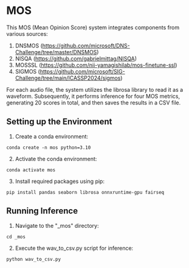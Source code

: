 # MOS
This MOS (Mean Opinion Score) system integrates components from various sources:
1. DNSMOS (https://github.com/microsoft/DNS-Challenge/tree/master/DNSMOS)
2. NISQA (https://github.com/gabrielmittag/NISQA)
3. MOSSSL (https://github.com/nii-yamagishilab/mos-finetune-ssl)
4. SIGMOS (https://github.com/microsoft/SIG-Challenge/tree/main/ICASSP2024/sigmos)

For each audio file, the system utilizes the librosa library to read it as a waveform.
Subsequently, it performs inference for four MOS metrics, generating 20 scores in total, and then saves the results in a CSV file.

## Setting up the Environment
1. Create a conda environment:
```
conda create -n mos python=3.10 
```
2. Activate the conda environment:
```
conda activate mos
```
3. Install required packages using pip:
```
pip install pandas seaborn librosa onnxruntime-gpu fairseq
```

## Running Inference
1. Navigate to the "_mos" directory:
```
cd _mos
```
2. Execute the wav_to_csv.py script for inference:
```
python wav_to_csv.py
```
